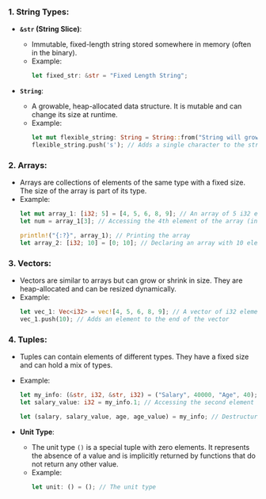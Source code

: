 ### 1. **String Types**:
   - **`&str` (String Slice)**: 
     - Immutable, fixed-length string stored somewhere in memory (often in the binary).
     - Example:
       ```rust
       let fixed_str: &str = "Fixed Length String";
       ```

   - **`String`**:
     - A growable, heap-allocated data structure. It is mutable and can change its size at runtime.
     - Example:
       ```rust
       let mut flexible_string: String = String::from("String will grow");
       flexible_string.push('s'); // Adds a single character to the string
       ```

### 2. **Arrays**:
   - Arrays are collections of elements of the same type with a fixed size. The size of the array is part of its type.
   - Example:
     ```rust
     let mut array_1: [i32; 5] = [4, 5, 6, 8, 9]; // An array of 5 i32 elements
     let num = array_1[3]; // Accessing the 4th element of the array (indexing starts from 0)

     println!("{:?}", array_1); // Printing the array
     let array_2: [i32; 10] = [0; 10]; // Declaring an array with 10 elements, all initialized to 0
     ```

### 3. **Vectors**:
   - Vectors are similar to arrays but can grow or shrink in size. They are heap-allocated and can be resized dynamically.
   - Example:
     ```rust
     let vec_1: Vec<i32> = vec![4, 5, 6, 8, 9]; // A vector of i32 elements
     vec_1.push(10); // Adds an element to the end of the vector
     ```

### 4. **Tuples**:
   - Tuples can contain elements of different types. They have a fixed size and can hold a mix of types.
   - Example:
     ```rust
     let my_info: (&str, i32, &str, i32) = ("Salary", 40000, "Age", 40);
     let salary_value: i32 = my_info.1; // Accessing the second element of the tuple

     let (salary, salary_value, age, age_value) = my_info; // Destructuring the tuple into individual variables
     ```

   - **Unit Type**:
     - The unit type `()` is a special tuple with zero elements. It represents the absence of a value and is implicitly returned by functions that do not return any other value.
     - Example:
       ```rust
       let unit: () = (); // The unit type
       ```


